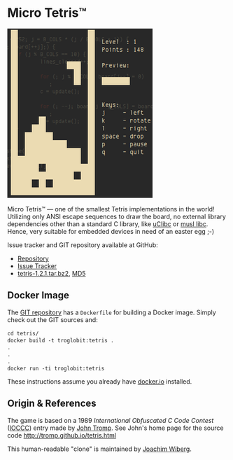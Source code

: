 Micro Tetris™
=============

![ASCII Image of Micro Tetris](micro-tetris.png "Play Micro Tetris!")

Micro Tetris™ — one of the smallest Tetris implementations in the world!
Utilizing only ANSI escape sequences to draw the board, no external
library dependencies other than a standard C library, like [uClibc] or
[musl libc]. Hence, very suitable for embedded devices in need of an
easter egg ;-)

Issue tracker and GIT repository available at GitHub:

* [Repository]
* [Issue Tracker]
* [tetris-1.2.1.tar.bz2][tarball], [MD5][hashfile]


Docker Image
------------

The [GIT repository][repository] has a `Dockerfile` for building a
Docker image.  Simply check out the GIT sources and:

```shell
cd tetris/
docker build -t troglobit:tetris .
.
.
.
docker run -ti troglobit:tetris
```

These instructions assume you already have [docker.io][] installed.

Origin & References
-------------------

The game is based on a 1989 *International Obfuscated C Code Contest*
([IOCCC](http://www.ioccc.org)) entry made by [John Tromp].  See John's
home page for the source code http://tromp.github.io/tetris.html

This human-readable "clone" is maintained by [Joachim Wiberg].

[uClibc]:          http://uclibc.org
[musl libc]:       http://musl-libc.org
[docker.io]:       https://www.docker.com
[John Tromp]:      http://tromp.github.io/
[Repository]:      http://github.com/troglobit/tetris
[Issue Tracker]:   http://github.com/troglobit/tetris/issues
[Joachim Wiberg]: http://troglobit.com
[tarball]:         http://troglobit.com/tetris/tetris-1.2.1.tar.bz2
[hashfile]:        http://troglobit.com/tetris/tetris-1.2.1.tar.bz2.md5

